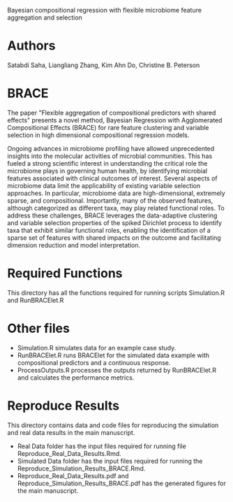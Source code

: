Bayesian compositional regression with flexible microbiome feature aggregation and selection
# Authors
Satabdi Saha, Liangliang Zhang, Kim Ahn Do, Christine B. Peterson
# BRACE
The paper "Flexible aggregation of compositional predictors with shared effects" presents a novel method, Bayesian Regression with Agglomerated Compositional Effects (BRACE) for rare feature clustering and variable selection in high dimensional compositional regression models. 

Ongoing advances in microbiome profiling have allowed unprecedented insights into the molecular activities of microbial communities. This has fueled a strong scientific interest in understanding the critical role the microbiome plays in governing human health, by identifying microbial features associated with clinical outcomes of interest. Several aspects of microbiome data limit the applicability of existing variable selection approaches. In particular, microbiome data are high-dimensional, extremely sparse, and compositional. Importantly, many of the observed features, although categorized as different taxa, may play related functional roles. To address these challenges, BRACE leverages the data-adaptive clustering and variable selection properties of the spiked Dirichlet process to identify taxa that exhibit similar functional roles, enabling the identification of a sparse set of features with shared impacts on the outcome and facilitating dimension reduction and model interpretation.

# Required Functions
This directory has all the functions required for running scripts Simulation.R and RunBRACElet.R

# Other files
* Simulation.R simulates data for an example case study.
* RunBRACElet.R runs BRACElet for the simulated data example with compositional predictors and a continuous response.
* ProcessOutputs.R processes the outputs returned by RunBRACElet.R and calculates the performance metrics.

# Reproduce Results 
This directory contains data and code files for reproducing the simulation and real data results in the main manuscript.
* Real Data folder has the input files required for running file Reproduce_Real_Data_Results.Rmd.
* Simulated Data folder has the input files required for running the Reproduce_Simulation_Results_BRACE.Rmd.
* Reproduce_Real_Data_Results.pdf and Reproduce_Simulation_Results_BRACE.pdf has the generated figures for the main manuscript.



